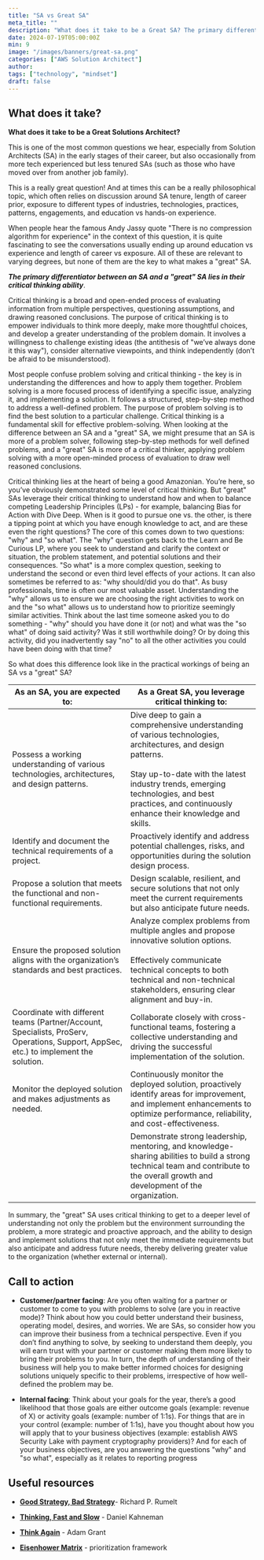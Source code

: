 ```yaml
---
title: "SA vs Great SA"
meta_title: ""
description: "What does it take to be a Great SA? The primary differentiator between a good Solution Architect (SA) and a great one lies in their critical thinking ability. Critical thinking involves evaluating information from multiple perspectives, questioning assumptions, and drawing reasoned conclusions. It empowers SAs to think more deeply, make thoughtful choices, and develop a greater understanding of the problem domain. Great SAs leverage critical thinking to balance competing leadership principles, proactively identify and address potential challenges, risks, and opportunities, design scalable, resilient, and secure solutions that anticipate future needs, and effectively communicate technical concepts to both technical and non-technical stakeholders. By applying critical thinking, great SAs can dive deeper, analyze complex problems from multiple angles, propose innovative solutions, stay up-to-date with industry trends, collaborate effectively, and continuously optimize and enhance their solutions, ultimately delivering greater value to the organization."
date: 2024-07-19T05:00:00Z
min: 9 
image: "/images/banners/great-sa.png"
categories: ["AWS Solution Architect"]
author: 
tags: ["technology", "mindset"]
draft: false
---
```


## What does it take? 

**What does it take to be a Great Solutions Architect?**

This is one of the most common questions we hear, especially from Solution Architects (SA) in the early stages of their career, but also occasionally from more tech experienced but less tenured SAs (such as those who have moved over from another job family).

This is a really great question! And at times this can be a really philosophical topic, which often relies on discussion around SA tenure, length of career prior, exposure to different types of industries, technologies, practices, patterns, engagements, and education vs hands-on experience.

When people hear the famous Andy Jassy quote "There is no compression algorithm for experience" in the context of this question, it is quite fascinating to see the conversations usually ending up around education vs experience and length of career vs exposure. All of these are relevant to varying degrees, but none of them are the key to what makes a "great" SA.

**_The primary differentiator between an SA and a "great" SA lies in their critical thinking ability_**.

Critical thinking is a broad and open-ended process of evaluating information from multiple perspectives, questioning assumptions, and drawing reasoned conclusions. The purpose of critical thinking is to empower individuals to think more deeply, make more thoughtful choices, and develop a greater understanding of the problem domain. It involves a willingness to challenge existing ideas (the antithesis of "we’ve always done it this way"), consider alternative viewpoints, and think independently (don’t be afraid to be misunderstood).

Most people confuse problem solving and critical thinking - the key is in understanding the differences and how to apply them together. Problem solving is a more focused process of identifying a specific issue, analyzing it, and implementing a solution. It follows a structured, step-by-step method to address a well-defined problem. The purpose of problem solving is to find the best solution to a particular challenge. Critical thinking is a fundamental skill for effective problem-solving. When looking at the difference between an SA and a "great" SA, we might presume that an SA is more of a problem solver, following step-by-step methods for well defined problems, and a "great" SA is more of a critical thinker, applying problem solving with a more open-minded process of evaluation to draw well reasoned conclusions.

Critical thinking lies at the heart of being a good Amazonian. You’re here, so you’ve obviously demonstrated some level of critical thinking. But "great" SAs leverage their critical thinking to understand how and when to balance competing Leadership Principles (LPs) - for example, balancing Bias for Action with Dive Deep. When is it good to pursue one vs. the other, is there a tipping point at which you have enough knowledge to act, and are these even the right questions? The core of this comes down to two questions: "why" and "so what". The "why" question gets back to the Learn and Be Curious LP, where you seek to understand and clarify the context or situation, the problem statement, and potential solutions and their consequences. "So what" is a more complex question, seeking to understand the second or even third level effects of your actions. It can also sometimes be referred to as: "why should/did you do that". As busy professionals, time is often our most valuable asset. Understanding the "why" allows us to ensure we are choosing the right activities to work on and the "so what" allows us to understand how to prioritize seemingly similar activities. Think about the last time someone asked you to do something - "why" should you have done it (or not) and what was the "so what" of doing said activity? Was it still worthwhile doing? Or by doing this activity, did you inadvertently say "no" to all the other activities you could have been doing with that time?

So what does this difference look like in the practical workings of being an SA vs a "great" SA?


| As an SA, you are expected to: | As a Great SA, you leverage critical thinking to: |
| ---- | ---- |
| Possess a working understanding of various technologies, architectures, and design patterns. | Dive deep to gain a comprehensive understanding of various technologies, architectures, and design patterns. <br /><br /> Stay up-to-date with the latest industry trends, emerging technologies, and best practices, and continuously enhance their knowledge and skills. |
| Identify and document the technical requirements of a project. | Proactively identify and address potential challenges, risks, and opportunities during the solution design process. |
| Propose a solution that meets the functional and non-functional requirements. | Design scalable, resilient, and secure solutions that not only meet the current requirements but also anticipate future needs. |
| Ensure the proposed solution aligns with the organization’s standards and best practices. | Analyze complex problems from multiple angles and propose innovative solution options. <br /><br /> Effectively communicate technical concepts to both technical and non-technical stakeholders, ensuring clear alignment and buy-in. |
| Coordinate with different teams (Partner/Account, Specialists, ProServ, Operations, Support, AppSec, etc.) to implement the solution. | Collaborate closely with cross-functional teams, fostering a collective understanding and driving the successful implementation of the solution. |
| Monitor the deployed solution and makes adjustments as needed. | Continuously monitor the deployed solution, proactively identify areas for improvement, and implement enhancements to optimize performance, reliability, and cost-effectiveness. |
|      | Demonstrate strong leadership, mentoring, and knowledge-sharing abilities to build a strong technical team and contribute to the overall growth and development of the organization. |

In summary, the "great" SA uses critical thinking to get to a deeper level of understanding not only the problem but the environment surrounding the problem, a more strategic and proactive approach, and the ability to design and implement solutions that not only meet the immediate requirements but also anticipate and address future needs, thereby delivering greater value to the organization (whether external or internal).


## Call to action 


* **Customer/partner facing**: Are you often waiting for a partner or customer to come to you with problems to solve (are you in reactive mode)? Think about how you could better understand their business, operating model, desires, and worries. We are SAs, so consider how you can improve their business from a technical perspective. Even if you don’t find anything to solve, by seeking to understand them deeply, you will earn trust with your partner or customer making them more likely to bring their problems to you. In turn, the depth of understanding of their business will help you to make better informed choices for designing solutions uniquely specific to their problems, irrespective of how well-defined the problem may be.

* **Internal facing**: Think about your goals for the year, there’s a good likelihood that those goals are either outcome goals (example: revenue of X) or activity goals (example: number of 1:1s). For things that are in your control (example: number of 1:1s), have you thought about how you will apply that to your business objectives (example: establish AWS Security Lake with payment cryptography providers)? And for each of your business objectives, are you answering the questions "why" and "so what", especially as it relates to reporting progress

## Useful resources 

* [**Good Strategy, Bad Strategy**](https://www.amazon.com/Good-Strategy-Bad-Difference-Matters-ebook/dp/B004J4WKEC)- Richard P. Rumelt

* [**Thinking, Fast and Slow**](https://www.amazon.com/Thinking-Fast-Slow-Daniel-Kahneman-ebook/dp/B00555X8OA/) - Daniel Kahneman

* [**Think Again**](https://www.amazon.com/Think-Again-Power-Knowing-What-ebook/dp/B08H177WQP/) - Adam Grant

* [**Eisenhower Matrix**](https://sps.columbia.edu/sites/default/files/2023-08/Eisenhower%20Matrix.pdf) - prioritization framework


